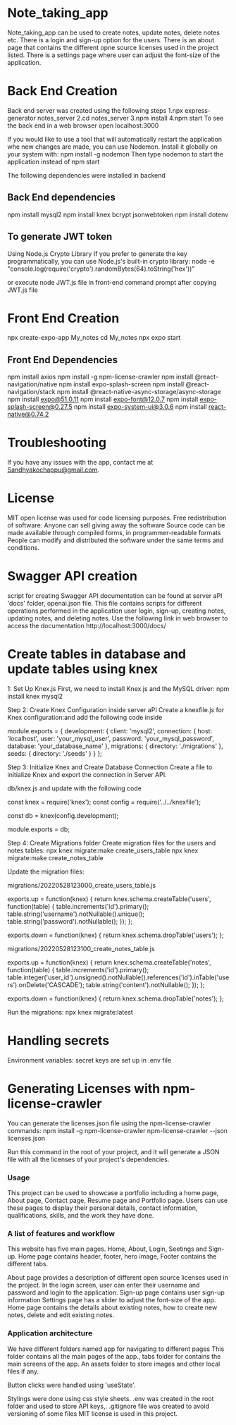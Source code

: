 # Note_taking_app

Note_taking_app can be used to create notes, update notes, delete notes etc.
There is a login and sign-up option for the users.
There is an about page that contains the different opne source licenses used in the project listed.
There is a settings page where user can adjust the font-size of the application.

# Back End Creation

Back end server was created using the following steps
1.npx express-generator notes_server
2.cd notes_server
3.npm install
4.npm start
To see the back end in a web browser open localhost:3000

If you would like to use a tool that will automatically restart the application whe new changes are made, you can use Nodemon. Install it globally on your system with:
npm install -g nodemon
Then type nodemon to start the application instead of npm start

The following dependencies were installed in backend

## Back End dependencies

npm install mysql2
npm install knex bcrypt jsonwebtoken
npm install dotenv

## To generate JWT token

Using Node.js Crypto Library
If you prefer to generate the key programmatically, you can use Node.js's built-in crypto library:
node -e "console.log(require('crypto').randomBytes(64).toString('hex'))"

or execute node JWT.js file in front-end command prompt after copying JWT.js file

# Front End Creation

npx create-expo-app My_notes
cd My_notes
npx expo start

## Front End Dependencies

npm install axios
npm install -g npm-license-crawler
npm install @react-navigation/native
npm install expo-splash-screen
npm install @react-navigation/stack
npm install @react-native-async-storage/async-storage
npm install expo@51.0.11
npm install expo-font@12.0.7
npm install expo-splash-screen@0.27.5
npm install expo-system-ui@3.0.6
npm install react-native@0.74.2

# Troubleshooting

If you have any issues with the app, contact me at Sandhyakochappu@gmail.com.

# License

MIT open license was used for code licensing purposes.
Free redistribution of software: Anyone can sell giving away the software
Source code can be made available through compiled forms, in programmer-readable formats
People can modify and distributed the software under the same terms and conditions.

# Swagger API creation

script for creating Swagger API documentation can be found at server aPI 'docs' folder, openai.json file. This file contains scripts for different operations performed in the application user login, sign-up, creating notes, updating notes, and deleting notes.
Use the following link in web browser to access the documentation
http://localhost:3000/docs/

# Create tables in database and update tables using knex

1: Set Up Knex.js
First, we need to install Knex.js and the MySQL driver:
npm install knex mysql2

Step 2: Create Knex Configuration inside server aPI
Create a knexfile.js for Knex configuration:and add the following code inside

module.exports = {
development: {
client: 'mysql2',
connection: {
host: 'localhost',
user: 'your_mysql_user',
password: 'your_mysql_password',
database: 'your_database_name'
},
migrations: {
directory: './migrations'
},
seeds: {
directory: './seeds'
}
}
};

Step 3: Initialize Knex and Create Database Connection
Create a file to initialize Knex and export the connection in Server API.

db/knex.js and update with the following code

const knex = require('knex');
const config = require('../../knexfile');

const db = knex(config.development);

module.exports = db;

Step 4: Create Migrations folder
Create migration files for the users and notes tables:
npx knex migrate:make create_users_table
npx knex migrate:make create_notes_table

Update the migration files:

migrations/20220528123000_create_users_table.js

exports.up = function(knex) {
return knex.schema.createTable('users', function(table) {
table.increments('id').primary();
table.string('username').notNullable().unique();
table.string('password').notNullable();
});
};

exports.down = function(knex) {
return knex.schema.dropTable('users');
};

migrations/20220528123100_create_notes_table.js

exports.up = function(knex) {
return knex.schema.createTable('notes', function(table) {
table.increments('id').primary();
table.integer('user_id').unsigned().notNullable().references('id').inTable('users').onDelete('CASCADE');
table.string('content').notNullable();
});
};

exports.down = function(knex) {
return knex.schema.dropTable('notes');
};

Run the migrations:
npx knex migrate:latest

# Handling secrets

Environment variables: secret keys are set up in .env file

# Generating Licenses with npm-license-crawler

You can generate the licenses.json file using the npm-license-crawler commands:
npm install -g npm-license-crawler
npm-license-crawler --json licenses.json

Run this command in the root of your project, and it will generate a JSON file with all the licenses of your project's dependencies.

### Usage

This project can be used to showcase a portfolio including a home page, About page, Contact page, Resume page and Portfolio page.
Users can use these pages to display their personal details, contact information, qualifications, skills, and the work they have done.

### A list of features and workflow

This website has five main pages. Home, About, Login, Seetings and Sign-up. Home page contains header, footer, hero image,
Footer contains the different tabs.

About page provides a description of different open source licenses used in the project.
In the login screen, user can enter their username and password and login to the application.
Sign-up page contains user sign-up information
Settings page has a slider to adjust the font-size of the app.
Home page contains the details about existing notes, how to create new notes, delete and edit existing notes.

### Application architecture

We have different folders named app for navigating to different pages This folder contains all the main pages of the app.,
tabs folder for contains the main screens of the app.
An assets folder to store images and other local files if any.

Button clicks were handled using 'useState'.

Stylings were done using css style sheets.
.env was created in the root folder and used to store API keys,.
.gitignore file was created to avoid versioning of some files
MIT license is used in this project.
